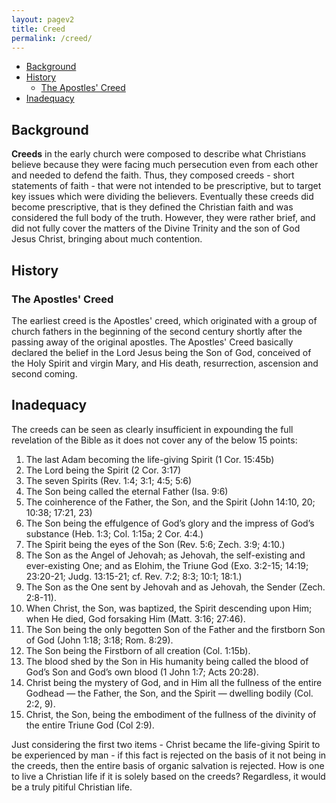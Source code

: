 ```yaml
---
layout: pagev2
title: Creed
permalink: /creed/
---
```

- [Background](#background)
- [History](#history)
  - [The Apostles' Creed](#the-apostles-creed)
- [Inadequacy](#inadequacy)

## Background

**Creeds** in the early church were composed to describe what Christians believe because they were facing much persecution even from each other and needed to defend the faith. Thus, they composed creeds - short statements of faith - that were not intended to be prescriptive, but to target key issues which were dividing the believers. Eventually these creeds did become prescriptive, that is they defined the Christian faith and was considered the full body of the truth. However, they were rather brief, and did not fully cover the matters of the Divine Trinity and the son of God Jesus Christ, bringing about much contention.

## History

### The Apostles' Creed

The earliest creed is the Apostles' creed, which originated with a group of church fathers in the beginning of the second century shortly after the passing away of the original apostles. The Apostles' Creed basically declared the belief in the Lord Jesus being the Son of God, conceived of the Holy Spirit and virgin Mary, and His death, resurrection, ascension and second coming.

## Inadequacy

The creeds can be seen as clearly insufficient in expounding the full revelation of the Bible as it does not cover any of the below 15 points:

1. The last Adam becoming the life-giving Spirit (1 Cor. 15:45b)
2. The Lord being the Spirit (2 Cor. 3:17)
3. The seven Spirits (Rev. 1:4; 3:1; 4:5; 5:6)
4. The Son being called the eternal Father (Isa. 9:6)
5. The coinherence of the Father, the Son, and the Spirit (John 14:10, 20; 10:38; 17:21, 23)
6. The Son being the effulgence of God’s glory and the impress of God’s substance (Heb. 1:3; Col. 1:15a; 2 Cor. 4:4.)
7. The Spirit being the eyes of the Son (Rev. 5:6; Zech. 3:9; 4:10.)
8. The Son as the Angel of Jehovah; as Jehovah, the self-existing and ever-existing One; and as Elohim, the Triune God (Exo. 3:2-15; 14:19; 23:20-21; Judg. 13:15-21; cf. Rev. 7:2; 8:3; 10:1; 18:1.)
9. The Son as the One sent by Jehovah and as Jehovah, the Sender (Zech. 2:8-11).
10. When Christ, the Son, was baptized, the Spirit descending upon Him; when He died, God forsaking Him (Matt. 3:16; 27:46).
11. The Son being the only begotten Son of the Father and the firstborn Son of God (John 1:18; 3:18; Rom. 8:29).
12. The Son being the Firstborn of all creation (Col. 1:15b).
13. The blood shed by the Son in His humanity being called the blood of God’s Son and God’s own blood (1 John 1:7; Acts 20:28).
14. Christ being the mystery of God, and in Him all the fullness of the entire Godhead — the Father, the Son, and the Spirit — dwelling bodily (Col. 2:2, 9).
15. Christ, the Son, being the embodiment of the fullness of the divinity of the entire Triune God (Col 2:9).

Just considering the first two items - Christ became the life-giving Spirit to be experienced by man - if this fact is rejected on the basis of it not being in the creeds, then the entire basis of organic salvation is rejected. How is one to live a Christian life if it is solely based on the creeds? Regardless, it would be a truly pitiful Christian life.